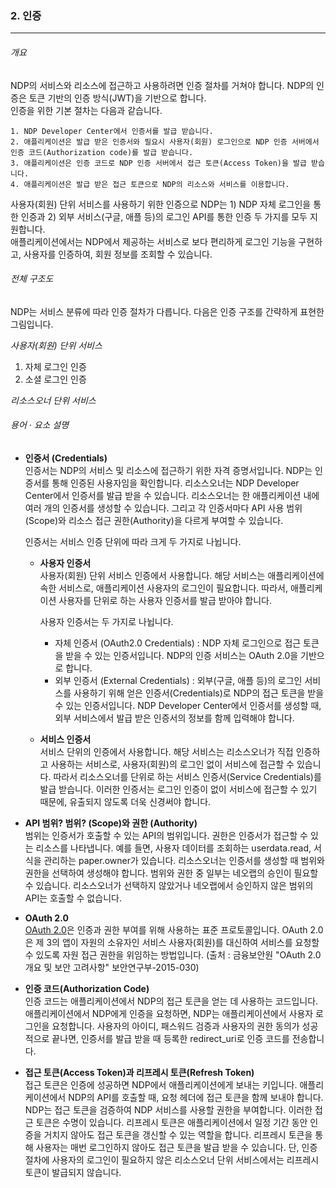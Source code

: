 ### 2. 인증

------

###### 개요

NDP의 서비스와 리소스에 접근하고 사용하려면 인증 절차를 거쳐야 합니다. NDP의 인증은 토큰 기반의 인증 방식(JWT)을 기반으로 합니다.  
인증을 위한 기본 절차는 다음과 같습니다. 

```
1. NDP Developer Center에서 인증서를 발급 받습니다.
2. 애플리케이션은 발급 받은 인증서와 필요시 사용자(회원) 로그인으로 NDP 인증 서버에서 인증 코드(Authorization code)를 발급 받습니다.
3. 애플리케이션은 인증 코드로 NDP 인증 서버에서 접근 토큰(Access Token)을 발급 받습니다.
4. 애플리케이션은 발급 받은 접근 토큰으로 NDP의 리소스와 서비스를 이용합니다.
```

사용자(회원) 단위 서비스를 사용하기 위한 인증으로 NDP는 1) NDP 자체 로그인을 통한 인증과 2) 외부 서비스(구글, 애플 등)의 로그인 API를 통한 인증 두 가지를 모두 지원합니다.  
애플리케이션에서는 NDP에서 제공하는 서비스로 보다 편리하게 로그인 기능을 구현하고, 사용자를 인증하여, 회원 정보를 조회할 수 있습니다.

###### 전체 구조도

NDP는 서비스 분류에 따라 인증 절차가 다릅니다. 다음은 인증 구조를 간략하게 표현한 그림입니다.

*사용자(회원) 단위 서비스*
1. 자체 로그인 인증
2. 소셜 로그인 인증

*리소스오너 단위 서비스*



###### 용어 · 요소 설명

* **인증서 (Credentials)**  
인증서는 NDP의 서비스 및 리소스에 접근하기 위한 자격 증명서입니다. NDP는 인증서를 통해 인증된 사용자임을 확인합니다. 리소스오너는 NDP Developer Center에서 인증서를 발급 받을 수 있습니다. 리소스오너는 한 애플리케이션 내에 여러 개의 인증서를 생성할 수 있습니다. 그리고 각 인증서마다 API 사용 범위(Scope)와 리소스 접근 권한(Authority)을 다르게 부여할 수 있습니다.  

   인증서는 서비스 인증 단위에 따라 크게 두 가지로 나뉩니다. 
  * **사용자 인증서**  
사용자(회원) 단위 서비스 인증에서 사용합니다. 해당 서비스는 애플리케이션에 속한 서비스로, 애플리케이션 사용자의 로그인이 필요합니다. 따라서, 애플리케이션 사용자를 단위로 하는 사용자 인증서를 발급 받아야 합니다.  

    사용자 인증서는 두 가지로 나뉩니다.
    - 자체 인증서 (OAuth2.0 Credentials) : NDP 자체 로그인으로 접근 토큰을 받을 수 있는 인증서입니다. NDP의 인증 서비스는 OAuth 2.0을 기반으로 합니다. 
    - 외부 인증서 (External Credentials) : 외부(구글, 애플 등)의 로그인 서비스를 사용하기 위해 얻은 인증서(Credentials)로 NDP의 접근 토큰을 받을 수 있는 인증서입니다. NDP Developer Center에서 인증서를 생성할 때, 외부 서비스에서 발급 받은 인증서의 정보를 함께 입력해야 합니다.  
  
  * **서비스 인증서**  
      서비스 단위의 인증에서 사용합니다. 해당 서비스는 리소스오너가 직접 인증하고 사용하는 서비스로, 사용자(회원)의 로그인 없이 서비스에 접근할 수 있습니다. 따라서 리소스오너를 단위로 하는 서비스 인증서(Service Credentials)를 발급 받습니다. 이러한 인증서는 로그인 인증이 없이 서비스에 접근할 수 있기 때문에, 유출되지 않도록 더욱 신경써야 합니다. 

- **API 범위? 범위? (Scope)와 권한 (Authority)**  
  범위는 인증서가 호출할 수 있는 API의 범위입니다. 권한은 인증서가 접근할 수 있는 리소스를 나타냅니다. 예를 들면, 사용자 데이터를 조회하는 userdata.read, 서식을 관리하는 paper.owner가 있습니다. 
  리소스오너는 인증서를 생성할 때 범위와 권한을 선택하여 생성해야 합니다. 범위와 권한 중 일부는 네오랩의 승인이 필요할 수 있습니다. 리소스오너가 선택하지 않았거나 네오랩에서 승인하지 않은 범위의 API는 호출할 수 없습니다.

- **OAuth 2.0**  
  [OAuth 2.0](https://tools.ietf.org/html/rfc6749)은 인증과 권한 부여를 위해 사용하는 표준 프로토콜입니다. OAuth 2.0은 제 3의 앱이 자원의 소유자인 서비스 사용자(회원)를 대신하여 서비스를 요청할 수 있도록 자원 접근 권한을 위임하는 방법입니다. (출처 : 금융보안원 "OAuth 2.0 개요 및 보안 고려사항" 보안연구부-2015-030)

- **인증 코드(Authorization Code)**  
  인증 코드는 애플리케이션에서 NDP의 접근 토큰을 얻는 데 사용하는 코드입니다. 애플리케이션에서 NDP에게 인증을 요청하면, NDP는 애플리케이션에서 사용자 로그인을 요청합니다. 사용자의 아이디, 패스워드 검증과 사용자의 권한 동의가 성공적으로 끝나면, 인증서를 발급 받을 때 등록한 redirect_uri로 인증 코드를 전송합니다. 

- **접근 토큰(Access Token)과 리프레시 토큰(Refresh Token)**  
  접근 토큰은 인증에 성공하면 NDP에서 애플리케이션에게 보내는 키입니다. 애플리케이션에서 NDP의 API를 호출할 때, 요청 헤더에 접근 토큰을 함께 보내야 합니다. NDP는 접근 토큰을 검증하여 NDP 서비스를 사용할 권한을 부여합니다. 
  이러한 접근 토큰은 수명이 있습니다. 리프레시 토큰은 애플리케이션에서 일정 기간 동안 인증을 거치지 않아도 접근 토큰을 갱신할 수 있는 역할을 합니다. 리프레시 토큰을 통해 사용자는 매번 로그인하지 않아도 접근 토큰을 발급 받을 수 있습니다. 단, 인증 절차에 사용자의 로그인이 필요하지 않은 리소스오너 단위 서비스에서는 리프레시 토큰이 발급되지 않습니다. 